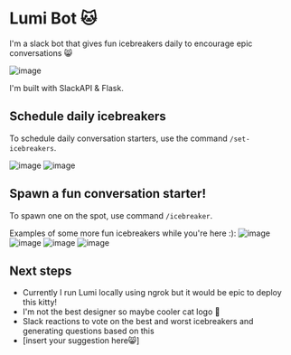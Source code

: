 # Lumi Bot 🐱

I'm a slack bot that gives fun icebreakers daily to encourage epic conversations :smile_cat:

![image](https://user-images.githubusercontent.com/29788614/117940413-0a923980-b2d7-11eb-91e0-e5075d9bf0fc.png)

I'm built with SlackAPI & Flask.

## Schedule daily icebreakers
To schedule daily conversation starters, use the command `/set-icebreakers`.

![image](https://user-images.githubusercontent.com/29788614/117940849-7f657380-b2d7-11eb-9a33-d9849356243e.png)
![image](https://user-images.githubusercontent.com/29788614/117941067-bb003d80-b2d7-11eb-873d-6d4382c02bf6.png)


## Spawn a fun conversation starter!
To spawn one on the spot, use command `/icebreaker`.

Examples of some more fun icebreakers while you're here :): 
![image](https://user-images.githubusercontent.com/29788614/117941224-e125dd80-b2d7-11eb-8411-d31ca1f0b647.png)
![image](https://user-images.githubusercontent.com/29788614/117941308-f995f800-b2d7-11eb-9838-99bf98fab60c.png)
![image](https://user-images.githubusercontent.com/29788614/117941361-04508d00-b2d8-11eb-87bc-13f81e7279cb.png)
![image](https://user-images.githubusercontent.com/29788614/117941460-1b8f7a80-b2d8-11eb-892a-736927cb8404.png)



## Next steps
- Currently I run Lumi locally using ngrok but it would be epic to deploy this kitty!
- I'm not the best designer so maybe cooler cat logo 🤤
- Slack reactions to vote on the best and worst icebreakers and generating questions based on this
- [insert your suggestion here:smile_cat:]
